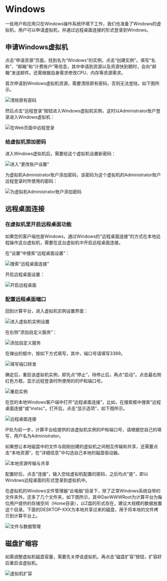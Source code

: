 # Windows

一些用户和应用只在Windows操作系统环境下工作，我们也准备了Windows的虚拟机，用户可以申请虚拟机，并通过远程桌面连接的形式登录到Windows。

## 申请Windows虚拟机

点击“申请资源”页面，找到名为“Windows”的实例，点击“创建实例”。填写“名称”、“邮箱”和“计费账户”等信息，其中申请到资源以及资源快到期时，会向“邮箱”发送邮件。还需根据自身需求修改CPU、内存等资源需求。

首次申请到Windows虚拟机资源，需要清除原有密码，否则无法登陆，如下图所示。

![清除原有密码](../images/windows_change_passwd.png)

然后点击“远程登录”按钮进入Windows虚拟机实例，这时以Administrator账户登录进入Windows虚拟机：

![在Web页面中远程登录](../images/windows_vnc_remote.png)

### 给虚拟机添加密码

进入Windows虚拟机后，需要给这个虚拟机设置新密码：

![进入“更改账户设置”](../images/windows_enter_accounts.png)

为虚拟机Administrator账户添加密码，该密码为这个虚拟机的Administrator账户远程登录时所使用的密码：

![为虚拟机Administrator账户添加密码](../images/windows_add_password.png)

## 远程桌面连接

### 在虚拟机里开启远程桌面功能

如果您的客户端也是Windows，通过Windows的“远程桌面连接”的方式在本地远程操作这台虚拟机，需要在这台虚拟机中开启远程桌面连接。

在“设置”中搜索“远程桌面设置”：

![搜索“远程桌面连接”](../images/windows_serch_remote.png)

开启远程桌面设置：

![开启远程桌面](../images/windows_enable_remote.png)

### 配置远程桌面端口

回到计算平台，进入虚拟机实例设置界面：

![进入虚拟机实例设置](../images/windows_enter_instance.png)

在右侧“添加自定义服务”：

![添加自定义服务](../images/windows_add_services.png)

在弹出的框中，按如下方式填写，其中，端口号请填写3389。

![填写端口转发](../images/windows_services_port.png)

确定后，重启该虚拟机实例，即先点“停止”，待停止后，再点“启动”。点击最右侧红色方框，显示远程登录时所使用的的IP和端口号。

![重启实例](../images/windows_restart_instance.png)

在您的本地Windows客户端中打开“远程桌面连接”，比如，在搜索框中搜索“远程桌面连接”或“mstsc”。打开后，点击“显示选项”，如下图所示。

![远程桌面连接](../images/windows_tsc_connect.png)

IP处为前一步，计算平台给提供的该虚拟机实例的IP和端口号，请根据您自己的填写，用户名为Administrator。

如果想让本地磁盘中的文件与刚刚创建的虚拟机之间相互传输和共享，还需要点击“本地资源”，在“详细信息”中勾选自己本地的磁盘驱动器。

![本地资源传输与共享](../images/windows_local_resources.png)

配置好后，点击“连接”，输入您给虚拟机配置的密码，之后均点“是”，即以Windows远程桌面的形式登录到虚拟机中。

在虚拟机的Windows文件管理器“此电脑”目录下，除了正常Windows系统自带的文件夹外，还多了几个文件夹，如下图所示，其中DavWWWRoot为计算平台为每位用户提供的存储空间（Home目录），以Z盘的形式存在，建议大规模的数据放置这个目录。下面的DESKTOP-XXX为本地共享过来的磁盘，用于将本地的文件拷贝到计算平台上。

![文件与数据管理](../images/windows_folders.png)

## 磁盘扩缩容

如需调整虚拟机磁盘容量，需要先关停该虚拟机，再点击“磁盘扩容”按钮，扩容好后重启该虚拟机。

![虚拟机扩容](../images/virtual_machine_disk.png)